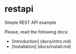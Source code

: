 # restapi
Simple REST API example

Please, read the following docs:
- [Introduction] (docs/intro.md)
- [Installation] (docs/install.md)
